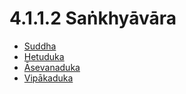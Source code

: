 

# 4.1.1.2 Saṅkhyāvāra

* [Suddha](4.1.1.2/Suddha.md)
* [Hetuduka](4.1.1.2/Hetuduka.md)
* [Āsevanaduka](4.1.1.2/Asevanaduka.md)
* [Vipākaduka](4.1.1.2/Vipakaduka.md)



